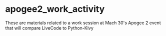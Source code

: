 # apogee2_work_activity
These are materials related to a work session at Mach 30's Apogee 2 event that will compare LiveCode to Python-Kivy
